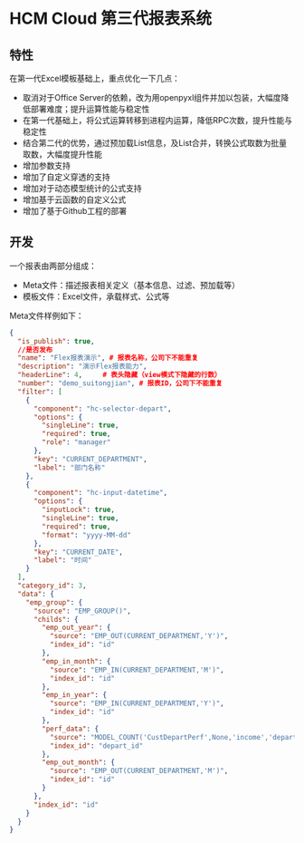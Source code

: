 HCM Cloud 第三代报表系统
======
特性
------
在第一代Excel模板基础上，重点优化一下几点：
* 取消对于Office Server的依赖，改为用openpyxl组件并加以包装，大幅度降低部署难度；提升运算性能与稳定性
* 在第一代基础上，将公式运算转移到进程内运算，降低RPC次数，提升性能与稳定性
* 结合第二代的优势，通过预加载List信息，及List合并，转换公式取数为批量取数，大幅度提升性能
* 增加参数支持
* 增加了自定义穿透的支持
* 增加对于动态模型统计的公式支持
* 增加基于云函数的自定义公式
* 增加了基于Github工程的部署

开发
------
一个报表由两部分组成：
* Meta文件：描述报表相关定义（基本信息、过滤、预加载等）
* 模板文件：Excel文件，承载样式、公式等

Meta文件样例如下：
```json
{
  "is_publish": true,   
  //是否发布
  "name": "Flex报表演示", # 报表名称，公司下不能重复
  "description": "演示Flex报表能力",
  "headerLine": 4,     # 表头隐藏（view模式下隐藏的行数）
  "number": "demo_suitongjian", # 报表ID，公司下不能重复
  "filter": [
    {
      "component": "hc-selector-depart",
      "options": {
        "singleLine": true,
        "required": true,
        "role": "manager"
      },
      "key": "CURRENT_DEPARTMENT",
      "label": "部门名称"
    },
    {
      "component": "hc-input-datetime",
      "options": {
        "inputLock": true,
        "singleLine": true,
        "required": true,
        "format": "yyyy-MM-dd"
      },
      "key": "CURRENT_DATE",
      "label": "时间"
    }
  ],
  "category_id": 3,
  "data": {
    "emp_group": {
      "source": "EMP_GROUP()",
      "childs": {
        "emp_out_year": {
          "source": "EMP_OUT(CURRENT_DEPARTMENT,'Y')",
          "index_id": "id"
        },
        "emp_in_month": {
          "source": "EMP_IN(CURRENT_DEPARTMENT,'M')",
          "index_id": "id"
        },
        "emp_in_year": {
          "source": "EMP_IN(CURRENT_DEPARTMENT,'Y')",
          "index_id": "id"
        },
        "perf_data": {
          "source": "MODEL_COUNT('CustDepartPerf',None,'income','depart_id','month:2018-12')",
          "index_id": "depart_id"
        },
        "emp_out_month": {
          "source": "EMP_OUT(CURRENT_DEPARTMENT,'M')",
          "index_id": "id"
        }
      },
      "index_id": "id"
    }
  }
}


```


